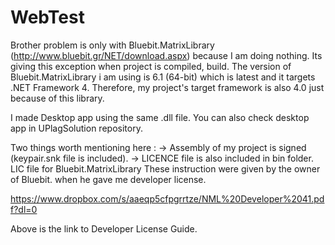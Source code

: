# WebTest

Brother problem is only with Bluebit.MatrixLibrary (http://www.bluebit.gr/NET/download.aspx) because I am doing nothing.
Its giving this exception when project is compiled, build.
The version of Bluebit.MatrixLibrary i am using is 6.1 (64-bit) which is latest and it targets .NET Framework 4. 
Therefore, my project's target framework is also 4.0 just because of this library.

I made Desktop app using the same .dll file. You can also check desktop app in UPlagSolution repository. 

Two things worth mentioning here :
   -> Assembly of my project is signed (keypair.snk file is included).
   -> LICENCE file is also included in bin folder. LIC file for Bluebit.MatrixLibrary
These instruction were given by the owner of Bluebit. when he gave me developer license. 

https://www.dropbox.com/s/aaeqp5cfpgrrtze/NML%20Developer%2041.pdf?dl=0

Above is the link to Developer License Guide.
